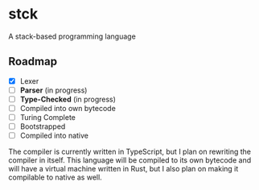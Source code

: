 # stck

A stack-based programming language

## Roadmap

- [x] Lexer
- [ ] **Parser** (in progress)
- [ ] **Type-Checked** (in progress)
- [ ] Compiled into own bytecode
- [ ] Turing Complete
- [ ] Bootstrapped
- [ ] Compiled into native

The compiler is currently written in TypeScript, but I plan on rewriting the compiler in itself.
This language will be compiled to its own bytecode and will have a virtual machine written in Rust, but I also plan on making it compilable to native as well.
